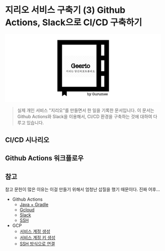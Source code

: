 # 지리오 서비스 구축기 (3) Github Actions, Slack으로 CI/CD 구축하기

![지리오 로고](../logo.png)

> 실제 개인 서비스 "지리오"를 만들면서 한 일을 기록한 문서입니다. 이 문서는 Github Actions와 Slack을 이용해서, CI/CD 환경을 구축하는 것에 대하여 다루고 있습니다.


## CI/CD 시나리오

## Github Actions 워크플로우

## 참고

참고 문헌이 많은 이유는 이걸 만들기 위해서 엄청난 삽질을 했기 때문이다. 진짜 어후...

- Github Actions
  - [Java + Gradle](https://gurumee92.github.io/2020/10/github-actions-%EB%8B%AC%EA%B8%B0-java-gradle/)
  - [Gcloud](https://gurumee92.github.io/2020/10/github-actions-%EB%8B%AC%EA%B8%B0-google-compute-engine/)
  - [Slack](https://gurumee92.github.io/2020/10/github-actions-%EB%8B%AC%EA%B8%B0-slack/)
  - [SSH]()
- GCP
  - [서비스 계정 생성](https://gurumee92.github.io/2020/10/gcp-%ED%94%84%EB%A1%9C%EC%A0%9D%ED%8A%B8%EC%97%90-%EC%84%9C%EB%B9%84%EC%8A%A4-%EA%B3%84%EC%A0%95-%EC%83%9D%EC%84%B1%ED%95%98%EA%B8%B0/)
  - [서비스 계정 키 생성](https://gurumee92.github.io/2020/10/gcp-%ED%94%84%EB%A1%9C%EC%A0%9D%ED%8A%B8%EC%97%90-service-account-key-%EC%83%9D%EC%84%B1%ED%95%98%EA%B8%B0/)
  - [SSH 방식으로 연결]()
